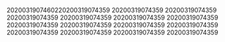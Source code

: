 2020031907460220200319074359
20200319074359
20200319074359
20200319074359
20200319074359
20200319074359
20200319074359
20200319074359
20200319074359
20200319074359
20200319074359
20200319074359
20200319074359
20200319074359
20200319074359
